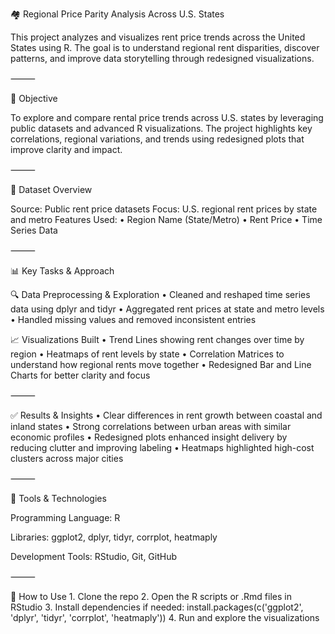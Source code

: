 
🏘️ Regional Price Parity Analysis Across U.S. States

This project analyzes and visualizes rent price trends across the United States using R. The goal is to understand regional rent disparities, discover patterns, and improve data storytelling through redesigned visualizations.

⸻

📌 Objective

To explore and compare rental price trends across U.S. states by leveraging public datasets and advanced R visualizations. The project highlights key correlations, regional variations, and trends using redesigned plots that improve clarity and impact.

⸻

📁 Dataset Overview

Source: Public rent price datasets
Focus: U.S. regional rent prices by state and metro
Features Used:
	•	Region Name (State/Metro)
	•	Rent Price
	•	Time Series Data

⸻

📊 Key Tasks & Approach

🔍 Data Preprocessing & Exploration
	•	Cleaned and reshaped time series data using dplyr and tidyr
	•	Aggregated rent prices at state and metro levels
	•	Handled missing values and removed inconsistent entries

📈 Visualizations Built
	•	Trend Lines showing rent changes over time by region
	•	Heatmaps of rent levels by state
	•	Correlation Matrices to understand how regional rents move together
	•	Redesigned Bar and Line Charts for better clarity and focus

⸻

✅ Results & Insights
	•	Clear differences in rent growth between coastal and inland states
	•	Strong correlations between urban areas with similar economic profiles
	•	Redesigned plots enhanced insight delivery by reducing clutter and improving labeling
	•	Heatmaps highlighted high-cost clusters across major cities

⸻

🧠 Tools & Technologies

Programming Language:
R

Libraries:
ggplot2, dplyr, tidyr, corrplot, heatmaply

Development Tools:
RStudio, Git, GitHub

⸻

🎯 How to Use
	1.	Clone the repo
	2.	Open the R scripts or .Rmd files in RStudio
	3.	Install dependencies if needed:
install.packages(c('ggplot2', 'dplyr', 'tidyr', 'corrplot', 'heatmaply'))
	4.	Run and explore the visualizations
